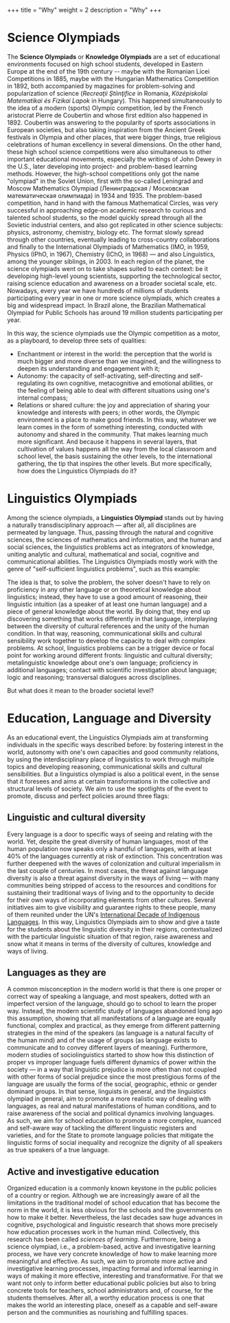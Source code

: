 +++
title = "Why"
weight = 2
description = "Why"
+++

# Science Olympiads

The **Science Olympiads** or **Knowledge Olympiads** are a set of educational environments focused on high school students, developed in Eastern Europe at the end of the 19th century -- maybe with the Romanian Licei Competitions in 1885, maybe with the Hungarian Mathematics Competition in 1892, both accompanied by magazines for problem-solving and popularization of science (_Recreaţii Ştiinţifice_ in Romania, _Középiskolai Matematikai és Fizikai Lapok_ in Hungary). This happened simultaneously to the idea of a modern (sports) Olympic competition, led by the French aristocrat Pierre de Coubertin and whose first edition also happened in 1892. Coubertin was answering to the popularity of sports associations in European societies, but also taking inspiration from the Ancient Greek festivals in Olympia and other places, that were bigger things, true religious celebrations of human excellency in several dimensions. 
On the other hand, these high school science competitions were also simultaneous to other important educational movements, especially the writings of John Dewey in the U.S., later developing into project- and problem-based learning methods. However, the high-school competitions only got the name "olympiad" in the Soviet Union, first with the so-called Leningrad and Moscow Mathematics Olympiad (Ленинградская / Московская математическая олимпиада) in 1934 and 1935. The problem-based competition, hand in hand with the famous Mathematical Circles, was very successful in approaching edge-on academic research to curious and talented school students, so the model quickly spread through all the Sovietic industrial centers, and also got replicated in other science subjects: physics, astronomy, chemistry, biology etc. 
The format slowly spread through other countries, eventually leading to cross-country collaborations and finally to the International Olympiads of Mathematics (IMO, in 1959, Physics (IPhO, in 1967), Chemistry (IChO, in 1968) — and also Linguistics, among the younger siblings, in 2003. In each region of the planet, the science olympiads went on to take shapes suited to each context: be it developing high-level young scientists, supporting the technological sector, raising science education and awareness on a broader societal scale, etc. Nowadays, every year we have hundreds of millions of students participating every year in one or more science olympiads, which creates a big and widespread impact. In Brazil alone, the Brazilian Mathematical Olympiad for Public Schools has around 19 million students participating per year. 

<!-- {{ content_image(source="/why/encantamento-autonomia-relacoes.png", width="400px") }} -->

In this way, the science olympiads use the Olympic competition as a motor, as a playboard, to develop three sets of qualities: 
- Enchantment or interest in the world: the perception that the world is much bigger and more diverse than we imagined, and the willingness to deepen its understanding and engagement with it; 
- Autonomy: the capacity of self-activating, self-directing and self-regulating its own cognitive, metacognitive and emotional abilities, or the feeling of being able to deal with different situations using one's internal compass; 
- Relations or shared culture: the joy and appreciation of sharing your knowledge and interests with peers; in other words, the Olympic environment is a place to make good friends. 
In this way, whatever we learn comes in the form of something interesting, conducted with autonomy and shared in the community. That makes learning much more significant. And because it happens in several layers, that cultivation of values happens all the way from the local classroom and school level, the basis sustaining the other levels, to the international gathering, the tip that inspires the other levels. 
But more specifically, how does <link>the Linguistics Olympiads</link> do it? 

# Linguistics Olympiads

Among the science olympiads, a **Linguistics Olympiad** stands out by having a naturally transdisciplinary approach — after all, all disciplines are permeated by language. Thus, passing through the natural and cognitive sciences, the sciences of mathematics and information, and the human and social sciences, the linguistics problems act as integrators of knowledge, uniting analytic and cultural, mathematical and social, cognitive and communicational abilities. 
The Linguistics Olympiads mostly work with the genre of "self-sufficient linguistics problems", such as this example: 

<!-- {{ content_image(source="/why/problem-example.png", width="400px") }} -->

The idea is that, to solve the problem, the solver doesn't have to rely on proficiency in any other language or on theoretical knowledge about linguistics; instead, they have to use a good amount of reasoning, their linguistic intuition (as a speaker of at least one human language) and a piece of general knowledge about the world. By doing that, they end up discovering something that works differently in that language, interplaying between the diversity of cultural references and the unity of the human condition. In that way, reasoning, communicational skills and cultural sensibility work together to develop the capacity to deal with complex problems.
At school, linguistics problems can be a trigger device or focal point for working around different fronts: linguistic and cultural diversity; metalinguistic knowledge about one's own language; proficiency in additional languages; contact with scientific investigation about language; logic and reasoning; transversal dialogues across disciplines. 

<!-- {{ content_image(source="/why/ciencias-naturais-e-cognitivas.png", width="700px") }} -->

But what does it mean to the <link>broader societal level</link>? 

# Education, Language and Diversity

As an educational event, the Linguistics Olympiads aim at transforming individuals in the specific ways described before: by fostering <link>interest in the world, autonomy with one's own capacities and good community relations</link>, by using the interdisciplinary place of linguistics to work through multiple topics and <link>developing reasoning, communicational skills and cultural sensibilities</link>.
But a linguistics olympiad is also a political event, in the sense that it foresees and aims at certain transformations in the collective and structural levels of society. We aim to use the spotlights of the event to promote, discuss and perfect policies around three flags:

## Linguistic and cultural diversity

Every language is a door to specific ways of seeing and relating with the world. Yet, despite the great diversity of human languages, most of the human population now speaks only a handful of languages, with at least 40% of the languages currently at risk of extinction. This concentration was further deepened with the waves of colonization and cultural imperialism in the last couple of centuries. In most cases, the threat against language diversity is also a threat against diversity in the ways of living — with many communities being stripped of access to the resources and conditions for sustaining their traditional ways of living and to the opportunity to decide for their own ways of incorporating elements from other cultures. 
Several initiatives aim to give visibility and guarantee rights to these people, many of them reunited under the UN's <a href="https://www.un.org/development/desa/indigenouspeoples/indigenous-languages.html"> International Decade of Indigenous Languages</a>. In this way, Linguistics Olympiads aim to show and give a taste for the students about the linguistic diversity in their regions, contextualized with the particular linguistic situation of that region, raise awareness and snow what it means in terms of the diversity of cultures, knowledge and ways of living. 

## Languages as they are

A common misconception in the modern world is that there is one proper or correct way of speaking a language, and most speakers, dotted with an imperfect version of the language, should go to school to learn the proper way. Instead, the modern scientific study of languages abandoned long ago this assumption, showing that all manifestations of a language are equally functional, complex and practical, as they emerge from different patterning strategies in the mind of the speakers (as language is a natural faculty of the human mind) and of the usage of groups (as language exists to communicate and to convey different layers of meaning). Furthermore, modern studies of sociolinguistics started to show how this distinction of proper vs improper language fuels different dynamics of power within the society — in a way that linguistic prejudice is more often than not coupled with other forms of social prejudice since the most prestigious forms of the language are usually the forms of the social, geographic, ethnic or gender dominant groups. 
In that sense, linguists in general, and the linguistics olympiad in general, aim to promote a more realistic way of dealing with languages, as real and natural manifestations of human conditions, and to raise awareness of the social and political dynamics involving languages. As such, we aim for school education to promote a more complex, nuanced and self-aware way of tackling the different linguistic registers and varieties, and for the State to promote language policies that mitigate the linguistic forms of social inequality and recognize the dignity of all speakers as true speakers of a true language. 

## Active and investigative education

Organized education is a commonly known keystone in the public policies of a country or region. Although we are increasingly aware of all the limitations in the traditional model of school education that has become the norm in the world, it is less obvious for the schools and the governments on how to make it better. Nevertheless, the last decades saw huge advances in cognitive, psychological and linguistic research that shows more precisely how education processes work in the human mind. Collectively, this research has been called _sciences of learning_. Furthermore, being a science olympiad, i.e., a problem-based, active and investigative learning process, we have very concrete knowledge of how to make learning more meaningful and effective. 
As such, we aim to promote more active and investigative learning processes, impacting formal and informal learning in ways of making it more effective, interesting and transformative. For that we want not only to inform better educational public policies but also to bring concrete tools for teachers, school administrators and, of course, for the students themselves. After all, a worthy education process is one that makes the world an interesting place, oneself as a capable and self-aware person and the communities as nourishing and fulfilling spaces. 
